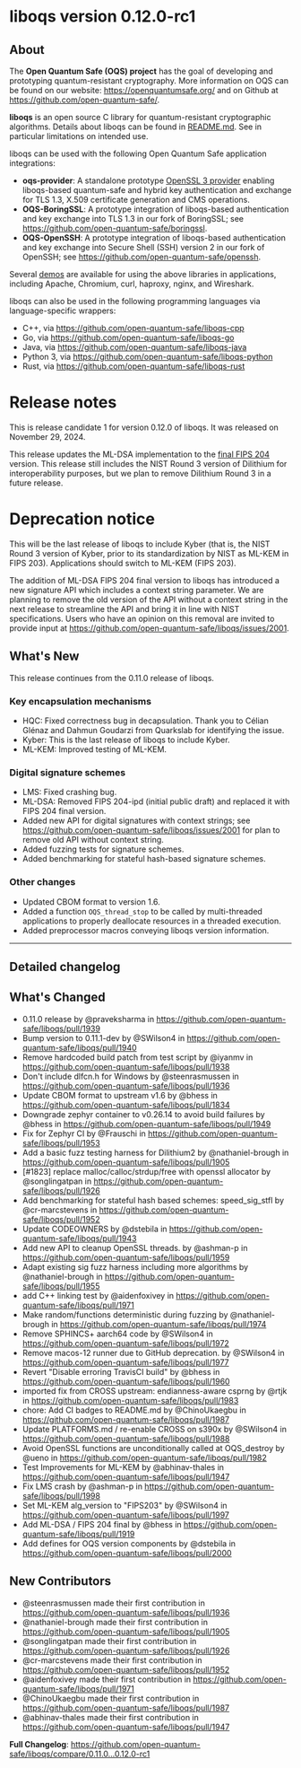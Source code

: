 liboqs version 0.12.0-rc1
=========================

About
-----

The **Open Quantum Safe (OQS) project** has the goal of developing and prototyping quantum-resistant cryptography.  More information on OQS can be found on our website: https://openquantumsafe.org/ and on Github at https://github.com/open-quantum-safe/.  

**liboqs** is an open source C library for quantum-resistant cryptographic algorithms.  Details about liboqs can be found in [README.md](https://github.com/open-quantum-safe/liboqs/blob/main/README.md).  See in particular limitations on intended use.

liboqs can be used with the following Open Quantum Safe application integrations:

- **oqs-provider**: A standalone prototype [OpenSSL 3 provider](https://www.openssl.org/docs/manmaster/man7/provider.html) enabling liboqs-based quantum-safe and hybrid key authentication and exchange for TLS 1.3, X.509 certificate generation and CMS operations.
- **OQS-BoringSSL**: A prototype integration of liboqs-based authentication and key exchange into TLS 1.3 in our fork of BoringSSL; see https://github.com/open-quantum-safe/boringssl.
- **OQS-OpenSSH**: A prototype integration of liboqs-based authentication and key exchange into Secure Shell (SSH) version 2 in our fork of OpenSSH; see https://github.com/open-quantum-safe/openssh.

Several [demos](https://github.com/open-quantum-safe/oqs-demos) are available for using the above libraries in applications, including Apache, Chromium, curl, haproxy, nginx, and Wireshark.

liboqs can also be used in the following programming languages via language-specific wrappers:

- C++, via https://github.com/open-quantum-safe/liboqs-cpp
- Go, via https://github.com/open-quantum-safe/liboqs-go
- Java, via https://github.com/open-quantum-safe/liboqs-java
- Python 3, via https://github.com/open-quantum-safe/liboqs-python
- Rust, via https://github.com/open-quantum-safe/liboqs-rust

Release notes
=============

This is release candidate 1 for version 0.12.0 of liboqs. It was released on November 29, 2024.

This release updates the ML-DSA implementation to the [final FIPS 204](https://csrc.nist.gov/pubs/fips/204/final) version. This release still includes the NIST Round 3 version of Dilithium for interoperability purposes, but we plan to remove Dilithium Round 3 in a future release.

Deprecation notice
==================

This will be the last release of liboqs to include Kyber (that is, the NIST Round 3 version of Kyber, prior to its standardization by NIST as ML-KEM in FIPS 203). Applications should switch to ML-KEM (FIPS 203).

The addition of ML-DSA FIPS 204 final version to liboqs has introduced a new signature API which includes a context string parameter. We are planning to remove the old version of the API without a context string in the next release to streamline the API and bring it in line with NIST specifications. Users who have an opinion on this removal are invited to provide input at https://github.com/open-quantum-safe/liboqs/issues/2001.

What's New
----------

This release continues from the 0.11.0 release of liboqs.

### Key encapsulation mechanisms

- HQC: Fixed correctness bug in decapsulation. Thank you to Célian Glénaz and Dahmun Goudarzi from Quarkslab for identifying the issue.
- Kyber: This is the last release of liboqs to include Kyber.
- ML-KEM: Improved testing of ML-KEM.

### Digital signature schemes

- LMS: Fixed crashing bug.
- ML-DSA: Removed FIPS 204-ipd (initial public draft) and replaced it with FIPS 204 final version.
- Added new API for digital signatures with context strings; see https://github.com/open-quantum-safe/liboqs/issues/2001 for plan to remove old API without context string.
- Added fuzzing tests for signature schemes.
- Added benchmarking for stateful hash-based signature schemes.

### Other changes

- Updated CBOM format to version 1.6.
- Added a function `OQS_thread_stop` to be called by multi-threaded applications to properly deallocate resources in a threaded execution.
- Added preprocessor macros conveying liboqs version information.

---

Detailed changelog
------------------

## What's Changed

* 0.11.0 release by @praveksharma in https://github.com/open-quantum-safe/liboqs/pull/1939
* Bump version to 0.11.1-dev by @SWilson4 in https://github.com/open-quantum-safe/liboqs/pull/1940
* Remove hardcoded build patch from test script by @iyanmv in https://github.com/open-quantum-safe/liboqs/pull/1938
* Don't include dlfcn.h for Windows by @steenrasmussen in https://github.com/open-quantum-safe/liboqs/pull/1936
* Update CBOM format to upstream v1.6 by @bhess in https://github.com/open-quantum-safe/liboqs/pull/1834
* Downgrade zephyr container to v0.26.14 to avoid build failures by @bhess in https://github.com/open-quantum-safe/liboqs/pull/1949
* Fix for Zephyr CI by @Frauschi in https://github.com/open-quantum-safe/liboqs/pull/1953
* Add a basic fuzz testing harness for Dilithium2 by @nathaniel-brough in https://github.com/open-quantum-safe/liboqs/pull/1905
* [#1823] replace malloc/calloc/strdup/free with openssl allocator by @songlingatpan in https://github.com/open-quantum-safe/liboqs/pull/1926
* Add benchmarking for stateful hash based schemes: speed_sig_stfl by @cr-marcstevens in https://github.com/open-quantum-safe/liboqs/pull/1952
* Update CODEOWNERS by @dstebila in https://github.com/open-quantum-safe/liboqs/pull/1943
* Add new API to cleanup OpenSSL threads. by @ashman-p in https://github.com/open-quantum-safe/liboqs/pull/1959
* Adapt existing sig fuzz harness including more algorithms by @nathaniel-brough in https://github.com/open-quantum-safe/liboqs/pull/1955
* add C++ linking test by @aidenfoxivey in https://github.com/open-quantum-safe/liboqs/pull/1971
* Make random/functions deterministic during fuzzing by @nathaniel-brough in https://github.com/open-quantum-safe/liboqs/pull/1974
* Remove SPHINCS+ aarch64 code by @SWilson4 in https://github.com/open-quantum-safe/liboqs/pull/1972
* Remove macos-12 runner due to GitHub deprecation. by @SWilson4 in https://github.com/open-quantum-safe/liboqs/pull/1977
* Revert "Disable erroring TravisCI build" by @bhess in https://github.com/open-quantum-safe/liboqs/pull/1960
* imported fix from CROSS upstream: endianness-aware csprng by @rtjk in https://github.com/open-quantum-safe/liboqs/pull/1983
* chore: Add CI badges to README.md by @ChinoUkaegbu in https://github.com/open-quantum-safe/liboqs/pull/1987
* Update PLATFORMS.md / re-enable CROSS on s390x by @SWilson4 in https://github.com/open-quantum-safe/liboqs/pull/1988
* Avoid OpenSSL functions are unconditionally called at OQS_destroy by @ueno in https://github.com/open-quantum-safe/liboqs/pull/1982
* Test Improvements for ML-KEM by @abhinav-thales in https://github.com/open-quantum-safe/liboqs/pull/1947
* Fix LMS crash by @ashman-p in https://github.com/open-quantum-safe/liboqs/pull/1998
* Set ML-KEM alg_version to "FIPS203" by @SWilson4 in https://github.com/open-quantum-safe/liboqs/pull/1997
* Add ML-DSA / FIPS 204 final by @bhess in https://github.com/open-quantum-safe/liboqs/pull/1919
* Add defines for OQS version components by @dstebila in https://github.com/open-quantum-safe/liboqs/pull/2000

## New Contributors

* @steenrasmussen made their first contribution in https://github.com/open-quantum-safe/liboqs/pull/1936
* @nathaniel-brough made their first contribution in https://github.com/open-quantum-safe/liboqs/pull/1905
* @songlingatpan made their first contribution in https://github.com/open-quantum-safe/liboqs/pull/1926
* @cr-marcstevens made their first contribution in https://github.com/open-quantum-safe/liboqs/pull/1952
* @aidenfoxivey made their first contribution in https://github.com/open-quantum-safe/liboqs/pull/1971
* @ChinoUkaegbu made their first contribution in https://github.com/open-quantum-safe/liboqs/pull/1987
* @abhinav-thales made their first contribution in https://github.com/open-quantum-safe/liboqs/pull/1947

**Full Changelog**: https://github.com/open-quantum-safe/liboqs/compare/0.11.0...0.12.0-rc1
